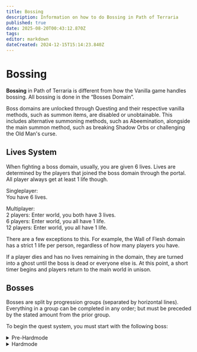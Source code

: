 ```yaml
---
title: Bossing
description: Information on how to do Bossing in Path of Terraria
published: true
date: 2025-08-20T00:43:12.870Z
tags: 
editor: markdown
dateCreated: 2024-12-15T15:14:23.840Z
---
```


# Bossing
**Bossing** in Path of Terraria is different from how the Vanilla game handles bossing. All bossing is done in the “Bosses Domain”. 

Boss domains are unlocked through Questing and their respective vanilla methods, such as summon items, are disabled or unobtainable. This includes alternative summoning methods, such as Abeemination, alongside the main summon method, such as breaking Shadow Orbs or challenging the Old Man's curse. 

## Lives System

When fighting a boss domain, usually, you are given 6 lives. Lives are determined by the players that joined the boss domain through the portal. All player always get at least 1 life though.

Singleplayer:   
You have 6 lives.

Multiplayer:  
2 players: Enter world, you both have 3 lives.  
6 players: Enter world, you all have 1 life.  
12 players: Enter world, you all have 1 life.

There are a few exceptions to this. For example, the Wall of Flesh domain has a strict 1 life per person, regardless of how many players you have.

If a player dies and has no lives remaining in the domain, they are turned into a ghost until the boss is dead or everyone else is. At this point, a short timer begins and players return to the main world in unison.

## Bosses

Bosses are split by progression groups (separated by horizontal lines). Everything in a group can be completed in any order; but must be preceded by the stated amount from the prior group.

To begin the quest system, you must start with the following boss:

<details>
  <summary> Pre-Hardmode </summary>
  
### Group 1
- [**King Slime**](https://wiki.pathofterraria.com/Bossing/King_Slime)  

### Group 2
- [**Eye of Cthulhu**](/Bossing/EyeofCthulhu)

### Group 3
**Any *three* of these can be completed in order to progress.**

- **Eater of Worlds** or [**Brain of Cthulhu**](https://wiki.pathofterraria.com/Bossing/Brain_of_Cthulhu)
- [**Queen Bee**](https://wiki.pathofterraria.com/en/Bossing/QueenBee) 
- **Skeletron**
- **Deerclops**

### Group 4
**Wall of Flesh**
  
</details>

<details>
  <summary> Hardmode </summary>
The way you obtain hardmode boss domains is different from pre-hardmode. In order to obtain the next tier's domain and kill the boss, you need to complete 10 of the current tier's [Exploration Maps](https://wiki.pathofterraria.com/Endgame/Mapping). Upon killing that map's boss, you will obtain that tier's Boss Domain map.
*Example: You just entered Hardmode, and you now begin to drop tier 1 exploration maps. Completing 10 of these tier 1 maps will drop a Queen Slime Boss Domain map.*
  
### Tier 1 Boss
- [**Queen Slime**](/Bossing/new-page)

### Tier 2 Boss
- **The Twins**

### Tier 3 Boss
- **The Destroyer**

### Tier 4 Boss
- **Skeletron Prime**

### Tier 5 Boss
- **Plantera**

### Tier 6 Boss
- **Golem**

### Tier 7 Boss
- **Duke Fishron**

### Tier 8 Boss
- **Empress of Light**

### Tier 9 Boss
- **Lunatic Cultist**

### Tier 10 Boss
- **Moon Lord**
  
  </details>